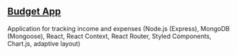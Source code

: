 ## [Budget App](https://budget-app-ergelena23.koyeb.app/)

Application for tracking income and expenses (Node.js (Express), MongoDB (Mongoose), React,
React Context, React Router, Styled Components, Chart.js, adaptive layout)

